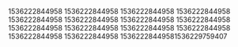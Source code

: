 1536222844958
1536222844958
1536222844958
1536222844958
1536222844958
1536222844958
1536222844958
1536222844958
1536222844958
1536222844958
1536222844958
1536222844958
1536222844958
1536222844958
15362228449581536229759407